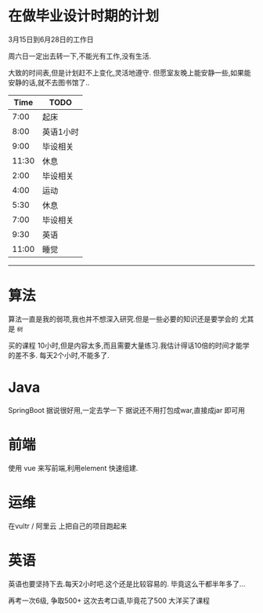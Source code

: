 # 在做毕业设计时期的计划

3月15日到6月28日的工作日

周六日一定出去转一下,不能光有工作,没有生活.

大致的时间表,但是计划赶不上变化,灵活地遵守.
但愿室友晚上能安静一些,如果能安静的话,就不去图书馆了..

|Time	|TODO		|
|--		|--			|
|7:00	|起床		|
|8:00	|英语1小时	|
|9:00	|毕设相关	|
|11:30	|休息		|
|2:00	|毕设相关	|
|4:00	|运动		|
|5:30	|休息		|
|7:00	|毕设相关	|
|9:30	|英语		|
|11:00	|睡觉		|

----

# 算法

算法一直是我的弱项,我也并不想深入研究.但是一些必要的知识还是要学会的
尤其是 `树` 

买的课程 10小时,但是内容太多,而且需要大量练习.我估计得话10倍的时间才能学的差不多.
每天2个小时,不能多了.

# Java

SpringBoot 据说很好用,一定去学一下
据说还不用打包成war,直接成jar 即可用


# 前端

使用 vue 来写前端,利用element 快速组建.



# 运维

在vultr / 阿里云 上把自己的项目跑起来



# 英语

英语也要坚持下去.每天2小时吧.这个还是比较容易的.
毕竟这么干都半年多了...

再考一次6级, 争取500+
这次去考口语,毕竟花了500 大洋买了课程










